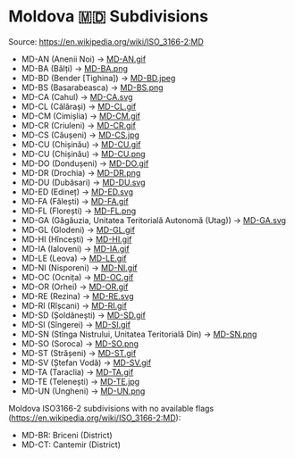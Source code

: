 # Moldova 🇲🇩 Subdivisions

Source: https://en.wikipedia.org/wiki/ISO_3166-2:MD

* MD-AN (Anenii Noi) -> [MD-AN.gif](https://github.com/amckenna41/iso3166-flag-icons/blob/main/iso3166-2-icons/MD/MD-AN.gif)
* MD-BA (Bălți) -> [MD-BA.png](https://github.com/amckenna41/iso3166-flag-icons/blob/main/iso3166-2-icons/MD/MD-BA.png)
* MD-BD (Bender [Tighina]) -> [MD-BD.jpeg](https://github.com/amckenna41/iso3166-flag-icons/blob/main/iso3166-2-icons/MD/MD-BD.jpeg)
* MD-BS (Basarabeasca) -> [MD-BS.png](https://github.com/amckenna41/iso3166-flag-icons/blob/main/iso3166-2-icons/MD/MD-BS.png)
* MD-CA (Cahul) -> [MD-CA.svg](https://github.com/amckenna41/iso3166-flag-icons/blob/main/iso3166-2-icons/MD/MD-CA.svg)
* MD-CL (Călărași) -> [MD-CL.gif](https://github.com/amckenna41/iso3166-flag-icons/blob/main/iso3166-2-icons/MD/MD-CL.gif)
* MD-CM (Cimișlia) -> [MD-CM.gif](https://github.com/amckenna41/iso3166-flag-icons/blob/main/iso3166-2-icons/MD/MD-CM.gif)
* MD-CR (Criuleni) -> [MD-CR.gif](https://github.com/amckenna41/iso3166-flag-icons/blob/main/iso3166-2-icons/MD/MD-CR.gif)
* MD-CS (Căușeni) -> [MD-CS.jpg](https://github.com/amckenna41/iso3166-flag-icons/blob/main/iso3166-2-icons/MD/MD-CS.jpg)
* MD-CU (Chișinău) -> [MD-CU.gif](https://github.com/amckenna41/iso3166-flag-icons/blob/main/iso3166-2-icons/MD/MD-CU.gif)
* MD-CU (Chișinău) -> [MD-CU.png](https://github.com/amckenna41/iso3166-flag-icons/blob/main/iso3166-2-icons/MD/MD-CU.png)
* MD-DO (Dondușeni) -> [MD-DO.gif](https://github.com/amckenna41/iso3166-flag-icons/blob/main/iso3166-2-icons/MD/MD-DO.gif)
* MD-DR (Drochia) -> [MD-DR.png](https://github.com/amckenna41/iso3166-flag-icons/blob/main/iso3166-2-icons/MD/MD-DR.png)
* MD-DU (Dubăsari) -> [MD-DU.svg](https://github.com/amckenna41/iso3166-flag-icons/blob/main/iso3166-2-icons/MD/MD-DU.svg)
* MD-ED (Edineț) -> [MD-ED.svg](https://github.com/amckenna41/iso3166-flag-icons/blob/main/iso3166-2-icons/MD/MD-ED.svg)
* MD-FA (Fălești) -> [MD-FA.gif](https://github.com/amckenna41/iso3166-flag-icons/blob/main/iso3166-2-icons/MD/MD-FA.gif)
* MD-FL (Florești) -> [MD-FL.png](https://github.com/amckenna41/iso3166-flag-icons/blob/main/iso3166-2-icons/MD/MD-FL.png)
* MD-GA (Găgăuzia, Unitatea Teritorială Autonomă (Utag)) -> [MD-GA.svg](https://github.com/amckenna41/iso3166-flag-icons/blob/main/iso3166-2-icons/MD/MD-GA.svg)
* MD-GL (Glodeni) -> [MD-GL.gif](https://github.com/amckenna41/iso3166-flag-icons/blob/main/iso3166-2-icons/MD/MD-GL.gif)
* MD-HI (Hîncești) -> [MD-HI.gif](https://github.com/amckenna41/iso3166-flag-icons/blob/main/iso3166-2-icons/MD/MD-HI.gif)
* MD-IA (Ialoveni) -> [MD-IA.gif](https://github.com/amckenna41/iso3166-flag-icons/blob/main/iso3166-2-icons/MD/MD-IA.gif)
* MD-LE (Leova) -> [MD-LE.gif](https://github.com/amckenna41/iso3166-flag-icons/blob/main/iso3166-2-icons/MD/MD-LE.gif)
* MD-NI (Nisporeni) -> [MD-NI.gif](https://github.com/amckenna41/iso3166-flag-icons/blob/main/iso3166-2-icons/MD/MD-NI.gif)
* MD-OC (Ocnița) -> [MD-OC.gif](https://github.com/amckenna41/iso3166-flag-icons/blob/main/iso3166-2-icons/MD/MD-OC.gif)
* MD-OR (Orhei) -> [MD-OR.gif](https://github.com/amckenna41/iso3166-flag-icons/blob/main/iso3166-2-icons/MD/MD-OR.gif)
* MD-RE (Rezina) -> [MD-RE.svg](https://github.com/amckenna41/iso3166-flag-icons/blob/main/iso3166-2-icons/MD/MD-RE.svg)
* MD-RI (Rîșcani) -> [MD-RI.gif](https://github.com/amckenna41/iso3166-flag-icons/blob/main/iso3166-2-icons/MD/MD-RI.gif)
* MD-SD (Șoldănești) -> [MD-SD.gif](https://github.com/amckenna41/iso3166-flag-icons/blob/main/iso3166-2-icons/MD/MD-SD.gif)
* MD-SI (Sîngerei) -> [MD-SI.gif](https://github.com/amckenna41/iso3166-flag-icons/blob/main/iso3166-2-icons/MD/MD-SI.gif)
* MD-SN (Stînga Nistrului, Unitatea Teritorială Din) -> [MD-SN.png](https://github.com/amckenna41/iso3166-flag-icons/blob/main/iso3166-2-icons/MD/MD-SN.png)
* MD-SO (Soroca) -> [MD-SO.png](https://github.com/amckenna41/iso3166-flag-icons/blob/main/iso3166-2-icons/MD/MD-SO.png)
* MD-ST (Strășeni) -> [MD-ST.gif](https://github.com/amckenna41/iso3166-flag-icons/blob/main/iso3166-2-icons/MD/MD-ST.gif)
* MD-SV (Ștefan Vodă) -> [MD-SV.gif](https://github.com/amckenna41/iso3166-flag-icons/blob/main/iso3166-2-icons/MD/MD-SV.gif)
* MD-TA (Taraclia) -> [MD-TA.gif](https://github.com/amckenna41/iso3166-flag-icons/blob/main/iso3166-2-icons/MD/MD-TA.gif)
* MD-TE (Telenești) -> [MD-TE.jpg](https://github.com/amckenna41/iso3166-flag-icons/blob/main/iso3166-2-icons/MD/MD-TE.jpg)
* MD-UN (Ungheni) -> [MD-UN.png](https://github.com/amckenna41/iso3166-flag-icons/blob/main/iso3166-2-icons/MD/MD-UN.png)

Moldova ISO3166-2 subdivisions with no available flags (https://en.wikipedia.org/wiki/ISO_3166-2:MD):

* MD-BR: Briceni (District)
* MD-CT: Cantemir (District)